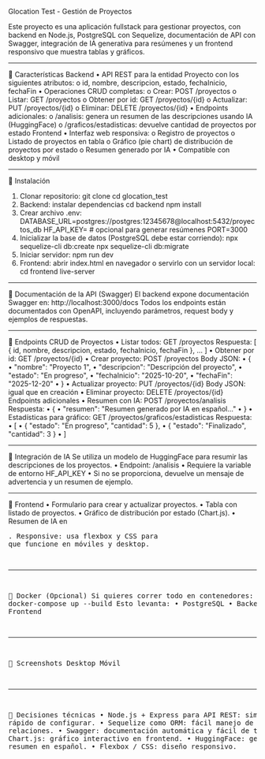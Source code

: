 Glocation Test - Gestión de Proyectos

Este proyecto es una aplicación fullstack para gestionar proyectos, con backend en Node.js, PostgreSQL con Sequelize, documentación de API con Swagger, integración de IA generativa para resúmenes y un frontend responsivo que muestra tablas y gráficos.
________________________________________
🔹 Características
Backend
•	API REST para la entidad Proyecto con los siguientes atributos:
o	id, nombre, descripcion, estado, fechaInicio, fechaFin
•	Operaciones CRUD completas:
o	Crear: POST /proyectos
o	Listar: GET /proyectos
o	Obtener por id: GET /proyectos/{id}
o	Actualizar: PUT /proyectos/{id}
o	Eliminar: DELETE /proyectos/{id}
•	Endpoints adicionales:
o	/analisis: genera un resumen de las descripciones usando IA (HuggingFace)
o	/graficos/estadisticas: devuelve cantidad de proyectos por estado
Frontend
•	Interfaz web responsiva:
o	Registro de proyectos
o	Listado de proyectos en tabla
o	Gráfico (pie chart) de distribución de proyectos por estado
o	Resumen generado por IA
•	Compatible con desktop y móvil
________________________________________
🔹 Instalación
1.	Clonar repositorio:
git clone <tu-repo-url>
cd glocation_test
2.	Backend: instalar dependencias
cd backend
npm install
3.	Crear archivo .env:
DATABASE_URL=postgres://postgres:12345678@localhost:5432/proyectos_db
HF_API_KEY=<tu-huggingface-token> # opcional para generar resúmenes
PORT=3000
4.	Inicializar la base de datos (PostgreSQL debe estar corriendo):
npx sequelize-cli db:create
npx sequelize-cli db:migrate
5.	Iniciar servidor:
npm run dev
6.	Frontend: abrir index.html en navegador o servirlo con un servidor local:
cd frontend
live-server
________________________________________
🔹 Documentación de la API (Swagger)
El backend expone documentación Swagger en:
http://localhost:3000/docs
Todos los endpoints están documentados con OpenAPI, incluyendo parámetros, request body y ejemplos de respuestas.
________________________________________
🔹 Endpoints
CRUD de Proyectos
•	Listar todos:
GET /proyectos
Respuesta: [ { id, nombre, descripcion, estado, fechaInicio, fechaFin }, ... ]
•	Obtener por id:
GET /proyectos/{id}
•	Crear proyecto:
POST /proyectos
Body JSON:
•	{
•	  "nombre": "Proyecto 1",
•	  "descripcion": "Descripción del proyecto",
•	  "estado": "En progreso",
•	  "fechaInicio": "2025-10-20",
•	  "fechaFin": "2025-12-20"
•	}
•	Actualizar proyecto:
PUT /proyectos/{id}
Body JSON: igual que en creación
•	Eliminar proyecto:
DELETE /proyectos/{id}
Endpoints adicionales
•	Resumen con IA:
POST /proyectos/analisis
Respuesta:
•	{
•	  "resumen": "Resumen generado por IA en español..."
•	}
•	Estadísticas para gráfico:
GET /proyectos/graficos/estadisticas
Respuesta:
•	[
•	  { "estado": "En progreso", "cantidad": 5 },
•	  { "estado": "Finalizado", "cantidad": 3 }
•	]
________________________________________
🔹 Integración de IA
Se utiliza un modelo de HuggingFace para resumir las descripciones de los proyectos.
•	Endpoint: /analisis
•	Requiere la variable de entorno HF_API_KEY
•	Si no se proporciona, devuelve un mensaje de advertencia y un resumen de ejemplo.
________________________________________
🔹 Frontend
•	Formulario para crear y actualizar proyectos.
•	Tabla con listado de proyectos.
•	Gráfico de distribución por estado (Chart.js).
•	Resumen de IA en <pre>.
Responsive: usa flexbox y CSS para que funcione en móviles y desktop.
________________________________________
🔹 Docker (Opcional)
Si quieres correr todo en contenedores:
docker-compose up --build
Esto levanta:
•	PostgreSQL
•	Backend Node.js
•	Frontend
________________________________________
🔹 Screenshots
Desktop
Móvil
________________________________________
🔹 Decisiones técnicas
•	Node.js + Express para API REST: simple y rápido de configurar.
•	Sequelize como ORM: fácil manejo de PostgreSQL y relaciones.
•	Swagger: documentación automática y fácil de testear.
•	Chart.js: gráfico interactivo en frontend.
•	HuggingFace: generación de resumen en español.
•	Flexbox / CSS: diseño responsivo.







<!-- # Glocation - Test Project (Starter)

## Qué contiene
- backend/: Node.js + Express + Sequelize (Postgres). Endpoints CRUD para `Proyecto`, `/proyectos/analisis` (usa HuggingFace si configuras HF_API_KEY), `/proyectos/graficos/estadisticas`.
- frontend/: Single-file Vue app (CDN) que consume la API y muestra tabla, gráfico y resumen.
- docker-compose.yml para levantar Postgres + backend + frontend.
- Dockerfiles para backend y frontend.

## Arrancar con Docker (recomendado)
1. `docker compose up --build`
2. Backend: http://localhost:3000
3. Swagger UI: http://localhost:3000/docs
4. Frontend: http://localhost:8080

## Trabajar local sin Docker
- Backend:
  - `cd backend`
  - `npm install`
  - configurar `.env` si usas otro DATABASE_URL
  - `npm run dev`
- Frontend:
  - abrir `frontend/index.html` en el navegador (o servir con un simple servidor).

## Notas
- `/proyectos/analisis` devolverá un mensaje de ayuda si no configuras `HF_API_KEY`.
- El esquema de Sequelize se sincroniza automáticamente al iniciar el backend (sequelize.sync()).
- Este repo es un *starter* funcional para que completes y mejores: validaciones, manejo avanzado de errores, seguridad, tests, y diseño. -->
